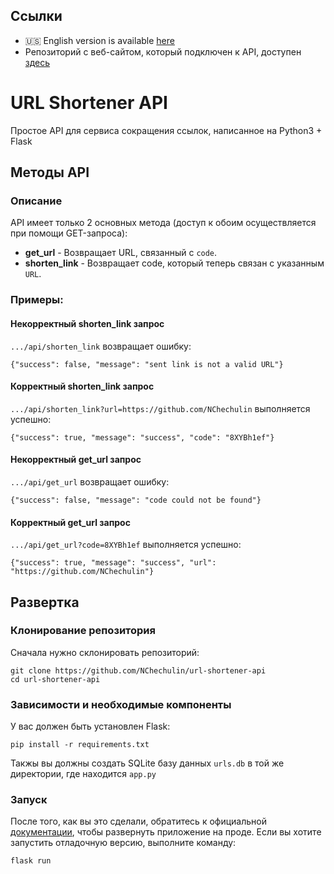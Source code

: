 ## Ссылки

- :us: English version is available [here](README.md)
- Репозиторий с веб-сайтом, который подключен к API, доступен [здесь](https://github.com/NChechulin/url-shortener-website)

# URL Shortener API

Простое API для сервиса сокращения ссылок, написанное на Python3 + Flask

## Методы API

### Описание

API имеет только 2 основных метода (доступ к обоим осуществляется при помощи GET-запроса):

- **get_url** - Возвращает URL, связанный с `code`.
- **shorten_link** - Возвращает code, который теперь связан с указанным `URL`.

### Примеры:

#### Некорректный shorten_link запрос

`.../api/shorten_link` возвращает ошибку:

```
{"success": false, "message": "sent link is not a valid URL"}
```

#### Корректный shorten_link запрос

`.../api/shorten_link?url=https://github.com/NChechulin` выполняется успешно:

```
{"success": true, "message": "success", "code": "8XYBh1ef"}
```

#### Некорректный get_url запрос

`.../api/get_url` возвращает ошибку:

```
{"success": false, "message": "code could not be found"}
```

#### Корректный get_url запрос

`.../api/get_url?code=8XYBh1ef` выполняется успешно:

```
{"success": true, "message": "success", "url": "https://github.com/NChechulin"}
```

## Развертка

### Клонирование репозитория

Сначала нужно склонировать репозиторий:
```
git clone https://github.com/NChechulin/url-shortener-api
cd url-shortener-api
```

### Зависимости и необходимые компоненты

У вас должен быть установлен Flask:

```
pip install -r requirements.txt
```

Такжы вы должны создать SQLite базу данных `urls.db` в той же директории, где находится `app.py`

### Запуск

После того, как вы это сделали, обратитесь к официальной [документации](https://flask.palletsprojects.com/en/1.1.x/tutorial/deploy/), чтобы развернуть приложение на проде.
Если вы хотите запустить отладочную версию, выполните команду:
```
flask run
```
